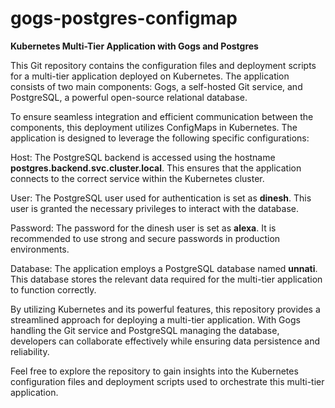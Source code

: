 # gogs-postgres-configmap
**Kubernetes Multi-Tier Application with Gogs and Postgres**

This Git repository contains the configuration files and deployment scripts for a multi-tier application deployed on Kubernetes. The application consists of two main components: Gogs, a self-hosted Git service, and PostgreSQL, a powerful open-source relational database.

To ensure seamless integration and efficient communication between the components, this deployment utilizes ConfigMaps in Kubernetes. The application is designed to leverage the following specific configurations:

Host: The PostgreSQL backend is accessed using the hostname **postgres.backend.svc.cluster.local**. This ensures that the application connects to the correct service within the Kubernetes cluster.

User: The PostgreSQL user used for authentication is set as **dinesh**. This user is granted the necessary privileges to interact with the database.

Password: The password for the dinesh user is set as **alexa**. It is recommended to use strong and secure passwords in production environments.

Database: The application employs a PostgreSQL database named **unnati**. This database stores the relevant data required for the multi-tier application to function correctly.

By utilizing Kubernetes and its powerful features, this repository provides a streamlined approach for deploying a multi-tier application. With Gogs handling the Git service and PostgreSQL managing the database, developers can collaborate effectively while ensuring data persistence and reliability.

Feel free to explore the repository to gain insights into the Kubernetes configuration files and deployment scripts used to orchestrate this multi-tier application.
